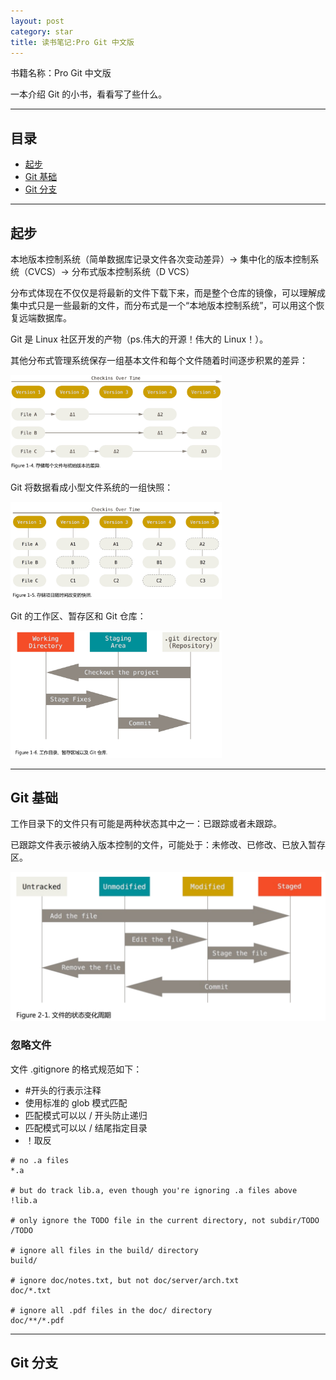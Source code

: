 ```yaml
---
layout: post
category: star
title: 读书笔记:Pro Git 中文版
---
```


书籍名称：Pro Git 中文版

一本介绍 Git 的小书，看看写了些什么。

---

## 目录

- [起步](#起步)
- [Git 基础](#git-基础)
- [Git 分支](#git-分支)

---

## 起步

本地版本控制系统（简单数据库记录文件各次变动差异）-> 集中化的版本控制系统（CVCS）-> 分布式版本控制系统（D VCS）

分布式体现在不仅仅是将最新的文件下载下来，而是整个仓库的镜像，可以理解成集中式只是一些最新的文件，而分布式是一个“本地版本控制系统”，可以用这个恢复远端数据库。

Git 是 Linux 社区开发的产物（ps.伟大的开源！伟大的 Linux！）。

其他分布式管理系统保存一组基本文件和每个文件随着时间逐步积累的差异：

<img src="../img/2021-10-30--读书笔记-Pro-Git/截屏2021-10-30 下午6.19.47.png" alt="其他分布式版本管理系统运行的方式" style="zoom: 33%;" />

Git 将数据看成小型文件系统的一组快照：

<img src="../img/2021-10-30--读书笔记-Pro-Git/截屏2021-10-30 下午6.24.18.png" alt="存储一组快照" style="zoom:33%;" />

Git 的工作区、暂存区和 Git 仓库：

<img src="../img/2021-10-30--读书笔记-Pro-Git/截屏2021-10-30 下午6.30.51.png" alt="Git 的一些概念" style="zoom:33%;" />

---

## Git 基础

工作目录下的文件只有可能是两种状态其中之一：已跟踪或者未跟踪。

已跟踪文件表示被纳入版本控制的文件，可能处于：未修改、已修改、已放入暂存区。

<img src="../img/2021-10-30--读书笔记-Pro-Git/截屏2021-11-01 下午6.40.01.png" alt="文件的状态变化周期" style="zoom: 67%;" />

### 忽略文件

文件 .gitignore 的格式规范如下：

- #开头的行表示注释
- 使用标准的 glob 模式匹配
- 匹配模式可以以 / 开头防止递归
- 匹配模式可以以 / 结尾指定目录
- ！取反

```
# no .a files
*.a

# but do track lib.a, even though you're ignoring .a files above
!lib.a

# only ignore the TODO file in the current directory, not subdir/TODO
/TODO

# ignore all files in the build/ directory
build/

# ignore doc/notes.txt, but not doc/server/arch.txt
doc/*.txt

# ignore all .pdf files in the doc/ directory
doc/**/*.pdf
```

---

## Git 分支




